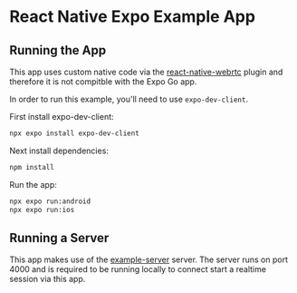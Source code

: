 # React Native Expo Example App

## Running the App

This app uses custom native code via the [react-native-webrtc](https://github.com/expo/config-plugins/tree/main/packages/react-native-webrtc) plugin and therefore it is not compitble with the Expo Go app.

In order to run this example, you'll need to use `expo-dev-client`.

First install expo-dev-client:
```bash
npx expo install expo-dev-client
```

Next install dependencies:
```bash
npm install
```

Run the app:
```bash
npx expo run:android
npx expo run:ios
```

## Running a Server

This app makes use of the [example-server](https://github.com/gabber-dev/example-server) server. The server runs on port 4000 and is required to be running locally to connect start a realtime session via this app.
